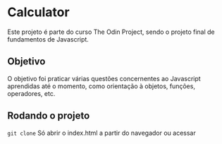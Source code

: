 # Calculator

Este projeto é parte do curso The Odin Project, sendo o projeto final de fundamentos de Javascript.

## Objetivo

O objetivo foi praticar várias questões concernentes ao Javascript aprendidas até o momento, como orientação à objetos, funções, operadores, etc.

## Rodando o projeto

``
git clone
``
Só abrir o index.html a partir do navegador ou acessar 